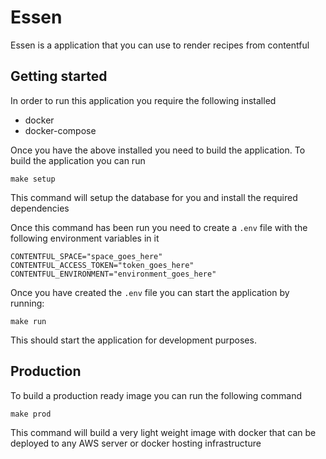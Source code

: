 # Essen
Essen is a application that you can use to render recipes from contentful

## Getting started
In order to run this application you require the following installed
- docker
- docker-compose

Once you have the above installed you need to build the application. To build the application you can run
```
make setup
```
This command will setup the database for you and install the required dependencies

Once this command has been run you need to create a `.env` file with the following environment variables in it
```
CONTENTFUL_SPACE="space_goes_here"
CONTENTFUL_ACCESS_TOKEN="token_goes_here"
CONTENTFUL_ENVIRONMENT="environment_goes_here"
```

Once you have created the `.env` file you can start the application by running:
```
make run
```

This should start the application for development purposes.

## Production
To build a production ready image you can run the following command

```
make prod
```

This command will build a very light weight image with docker that can be deployed to any AWS server or docker hosting infrastructure
